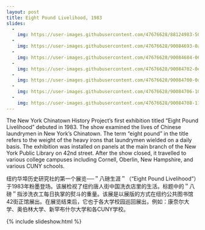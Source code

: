 ```yaml
---
layout: post
title: Eight Pound Livelihood, 1983
slides:
  -
    img: https://user-images.githubusercontent.com/47676628/88124983-50d9a900-cb9c-11ea-96b1-3dc536eed4e1.jpg
  -
    img: https://user-images.githubusercontent.com/47676628/90084693-0a332680-dce4-11ea-83fe-5c8ef2af8cd4.jpg
  -
    img: https://user-images.githubusercontent.com/47676628/90084684-06070900-dce4-11ea-9be5-5b5ecfbaac19.jpg
  -
    img: https://user-images.githubusercontent.com/47676628/90084702-0ef7da80-dce4-11ea-8c24-28050c733374.jpg
  -
    img: https://user-images.githubusercontent.com/47676628/90084700-0dc6ad80-dce4-11ea-86ed-b411ccbd1019.jpg
  -
    img: https://user-images.githubusercontent.com/47676628/90084706-10290780-dce4-11ea-86a8-6e71d5ddf5b1.jpg
  -
    img: https://user-images.githubusercontent.com/47676628/90084708-11f2cb00-dce4-11ea-88c9-b767153081de.jpg
---
```


The New York Chinatown History Project’s first exhibition titled “Eight Pound Livelihood” debuted in 1983.  The show examined the lives of Chinese laundrymen in New York’s Chinatown.  The term “eight pound” in the title refers to the weight of the heavy irons that laundrymen wielded on a daily basis.  The exhibition was installed on panels at the main branch of the New York Public Library on 42nd street.   After the show closed, it travelled to various college campuses including Cornell, Oberlin, New Hampshire, and various CUNY schools.  

纽约华埠历史研究社的第一个展览──＂八磅生涯＂（“Eight Pound Livelihood”）于1983年粉墨登场。该展检视了纽约唐人街中国洗衣店里的生活。标题中的＂八磅＂指涉洗衣工每日执掌的熨斗的重量。该展是以展版的方式在纽约公共图书馆42街正馆展出。在展览结束后，它也于各大学校园巡回展出，例如：康奈尔大学、奥伯林大学、新罕布什尔大学和各CUNY学校。

{% include slideshow.html %}
